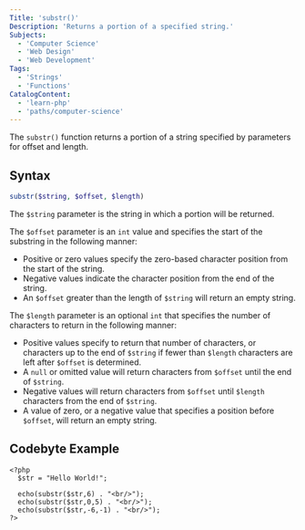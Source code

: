 ```yaml
---
Title: 'substr()'
Description: 'Returns a portion of a specified string.'
Subjects:
  - 'Computer Science'
  - 'Web Design'
  - 'Web Development'
Tags:
  - 'Strings'
  - 'Functions'
CatalogContent:
  - 'learn-php'
  - 'paths/computer-science'
---
```


The `substr()` function returns a portion of a string specified by parameters for offset and length.

## Syntax

```php
substr($string, $offset, $length)
```

The `$string` parameter is the string in which a portion will be returned.

The `$offset` parameter is an `int` value and specifies the start of the substring in the following manner:

- Positive or zero values specify the zero-based character position from the start of the string.
- Negative values indicate the character position from the end of the string.
- An `$offset` greater than the length of `$string` will return an empty string.

The `$length` parameter is an optional `int` that specifies the number of characters to return in the following manner:

- Positive values specify to return that number of characters, or characters up to the end of `$string` if fewer than `$length` characters are left after `$offset` is determined.
- A `null` or omitted value will return characters from `$offset` until the end of `$string`.
- Negative values will return characters from `$offset` until `$length` characters from the end of `$string`.
- A value of zero, or a negative value that specifies a position before `$offset`, will return an empty string.

## Codebyte Example

```codebyte/php
<?php
  $str = "Hello World!";

  echo(substr($str,6) . "<br/>");
  echo(substr($str,0,5) . "<br/>");
  echo(substr($str,-6,-1) . "<br/>");
?>
```
